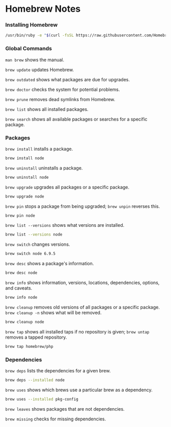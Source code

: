 # Homebrew Notes

### Installing Homebrew

```sh
/usr/bin/ruby -e "$(curl -fsSL https://raw.githubusercontent.com/Homebrew/install/master/install)"
```

### Global Commands

`man brew` shows the manual.

`brew update` updates Homebrew.

`brew outdated` shows what packages are due for upgrades.

`brew doctor` checks the system for potential problems.

`brew prune` removes dead symlinks from Homebrew.

`brew list` shows all installed packages.

`brew search` shows all available packages or searches for a specific package.

### Packages

`brew install` installs a package.

```sh
brew install node
```

`brew uninstall` uninstalls a package.

```sh
brew uninstall node
```

`brew upgrade` upgrades all packages or a specific package.

```sh
brew upgrade node
```

`brew pin` stops a package from being upgraded; `brew unpin` reverses this.

```sh
brew pin node
```

`brew list --versions` shows what versions are installed.

```sh
brew list --versions node
```

`brew switch` changes versions.

```sh
brew switch node 6.9.5
```

`brew desc` shows a package's information.

```sh
brew desc node
```

`brew info` shows information, versions, locations, dependencies, options, and caveats. 

```sh
brew info node
```

`brew cleanup` removes old versions of all packages or a specific package. `brew cleanup -n` shows what will be removed.

```sh
brew cleanup node
```

`brew tap` shows all installed taps if no repository is given; `brew untap` removes a tapped repository.

```sh
brew tap homebrew/php
```

### Dependencies

`brew deps` lists the dependencies for a given brew. 

```sh
brew deps --installed node
```

`brew uses` shows which brews use a particular brew as a dependency.

```sh
brew uses --installed pkg-config
```

`brew leaves` shows packages that are not dependencies. 

`brew missing` checks for missing dependencies.
